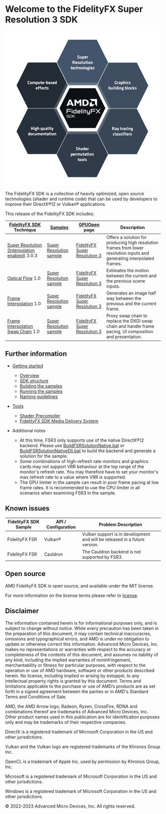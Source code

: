 <h1>Welcome to the FidelityFX Super Resolution 3 SDK</h1>

![alt text](/docs/media/fidelityfxsdk-logo-rescaled.png)

The FidelityFX SDK is a collection of heavily optimized, open source technologies (shader and runtime code) that can be used by developers to improve their DirectX®12 or Vulkan® applications. 

This release of the FidelityFX SDK includes:

| [FidelityFX SDK](https://gpuopen.com/amd-fidelityfx-sdk/) Technique | [Samples](/docs/samples/index.md) | [GPUOpen](https://gpuopen.com/) page | Description |
| --- | --- | --- | --- |
| [Super Resolution (Interpolation enabled)](/docs/techniques/super-resolution-interpolation.md) 3.0.3 | [Super Resolution sample](/docs/samples/super-resolution.md) | [FidelityFX Super Resolution 3](https://gpuopen.com/fidelityfx-superresolution-3/) | Offers a solution for producing high resolution frames from lower resolution inputs and generating interpolated frames. |
| [Optical Flow](/docs/techniques/optical-flow.md) 1.0                                                 | [Super Resolution sample](/docs/samples/super-resolution.md) | [FidelityFX Super Resolution 3](https://gpuopen.com/fidelityfx-superresolution-3/) | Estimates the motion between the current and the previous scene inputs. |
| [Frame Interpolation](/docs/techniques/frame-interpolation.md) 1.0                                   | [Super Resolution sample](/docs/samples/super-resolution.md) | [FidelityFX Super Resolution 3](https://gpuopen.com/fidelityfx-superresolution-3/) | Generates an image half way between the previous and the current frame. |
| [Frame Interpolation Swap Chain](/docs/techniques/frame-interpolation-swap-chain.md) 1.0             | [Super Resolution sample](/docs/samples/super-resolution.md) | [FidelityFX Super Resolution 3](https://gpuopen.com/fidelityfx-superresolution-3/) | Proxy swap chain to replace the DXGI swap chain and handle frame pacing, UI composition and presentation. |

<h2>Further information</h2>

- [Getting started](/docs/getting-started/index.md)
  - [Overview](/docs/getting-started/index.md)
  - [SDK structure](/docs/getting-started/sdk-structure.md)
  - [Building the samples](/docs/getting-started/building-samples.md)
  - [Running the samples](/docs/getting-started/running-samples.md)
  - [Naming guidelines](/docs/getting-started/naming-guidelines.md)

- [Tools](/docs/tools/index.md)
  - [Shader Precompiler](/docs/tools/ffx-sc.md)
  - [FidelityFX SDK Media Delivery System](/docs/media-delivery.md)

- Additional notes
  - At this time, FSR3 only supports use of the native DirectX®12 backend. Please use [BuildFSRSolutionNative.bat](#BuildFSRSolutionNative.bat) or [BuildFSRSolutionNativeDll.bat](#BuildFSRSolutionNativeDll.bat) to build the backend and generate a solution for the sample.
  - Some combinations of high-refresh rate monitors and graphics cards may not support VRR behaviour at the top range of the monitor's refresh rate. You may therefore have to set your monitor's max refresh rate to a value where VRR is supported.
  - The GPU limiter in the sample can result in poor frame pacing at low frame rates. It is recommended to use the CPU limiter in all scenarios when examining FSR3 in the sample.
   
<h2>Known issues</h2>

| FidelityFX SDK Sample | API / Configuration | Problem Description |
| --- | --- | --- |
| FidelityFX FSR | Vulkan® | Vulkan support is in development and will be released in a future version. |
| FidelityFX FSR | Cauldron | The Cauldron backend is not supported by FSR3. |

<h2>Open source</h2>

AMD FidelityFX SDK is open source, and available under the MIT license.

For more information on the license terms please refer to [license](/docs/license.md).

<h2>Disclaimer</h2>

The information contained herein is for informational purposes only, and is subject to change without notice. While every
precaution has been taken in the preparation of this document, it may contain technical inaccuracies, omissions and typographical
errors, and AMD is under no obligation to update or otherwise correct this information. Advanced Micro Devices, Inc. makes no
representations or warranties with respect to the accuracy or completeness of the contents of this document, and assumes no
liability of any kind, including the implied warranties of noninfringement, merchantability or fitness for particular purposes, with
respect to the operation or use of AMD hardware, software or other products described herein. No license, including implied or
arising by estoppel, to any intellectual property rights is granted by this document. Terms and limitations applicable to the purchase
or use of AMD’s products are as set forth in a signed agreement between the parties or in AMD's Standard Terms and Conditions
of Sale.

AMD, the AMD Arrow logo, Radeon, Ryzen, CrossFire, RDNA and combinations thereof are trademarks of Advanced Micro Devices, Inc.
Other product names used in this publication are for identification purposes only and may be trademarks of their respective companies.

DirectX is a registered trademark of Microsoft Corporation in the US and other jurisdictions.

Vulkan and the Vulkan logo are registered trademarks of the Khronos Group Inc.

OpenCL is a trademark of Apple Inc. used by permission by Khronos Group, Inc.

Microsoft is a registered trademark of Microsoft Corporation in the US and other jurisdictions.

Windows is a registered trademark of Microsoft Corporation in the US and other jurisdictions.

© 2022-2023 Advanced Micro Devices, Inc. All rights reserved.
